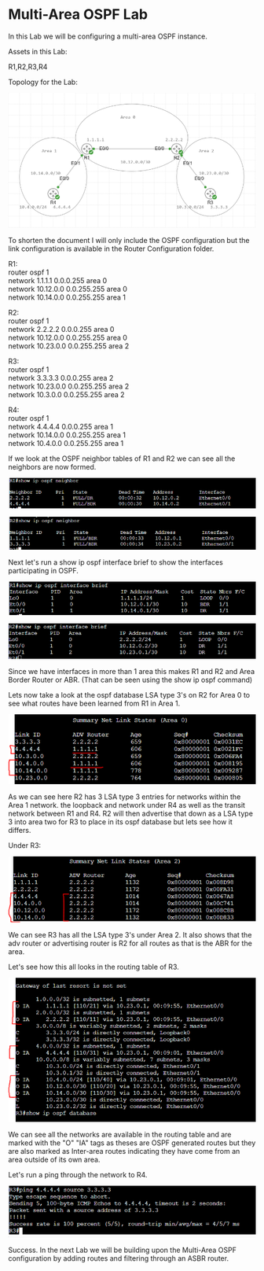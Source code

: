 # Multi-Area OSPF Lab

In this Lab we will be configuring a multi-area OSPF instance.

Assets in this Lab:

R1,R2,R3,R4

Topology for the Lab:

![Topology](Images/Topology.png)

To shorten the document I will only include the OSPF configuration but the link configuration is available in the Router Configuration folder.

R1:  
router ospf 1  
network 1.1.1.1 0.0.0.255 area 0  
network 10.12.0.0 0.0.255.255 area 0  
network 10.14.0.0 0.0.255.255 area 1  

R2:  
router ospf 1  
network 2.2.2.2 0.0.0.255 area 0  
network 10.12.0.0 0.0.255.255 area 0  
network 10.23.0.0 0.0.255.255 area 2  

R3:  
router ospf 1  
network 3.3.3.3 0.0.0.255 area 2  
network 10.23.0.0 0.0.255.255 area 2  
network 10.3.0.0 0.0.255.255 area 2  

R4:  
router ospf 1  
network 4.4.4.4 0.0.0.255 area 1  
network 10.14.0.0 0.0.255.255 area 1  
network 10.4.0.0 0.0.255.255 area 1  

If we look at the OSPF neighbor tables of R1 and R2 we can see all the neighbors are now formed.

![R1-NB](Images/R1-NB.png)

![R2-NB](Images/R2-NB.png)

Next let's run a show ip ospf interface brief to show the interfaces participating in OSPF.

![R1-OSPF-INT](Images/R1-OSPF-INT.png)

![R2-OSPF-INT](Images/R2-OSPF-INT.png)

Since we have interfaces in more than 1 area this makes R1 and R2 and Area Border Router or ABR. (That can be seen using the show ip ospf command)

Lets now take a look at the ospf database LSA type 3's on R2 for Area 0 to see what routes have been learned from R1 in Area 1.

![R2-OSPF-DB](Images/R2-OSPF-DB.png)

As we can see here R2 has 3 LSA type 3 entries for networks within the Area 1 network. the loopback and network under R4 as well as the transit network between R1 and R4. R2 will then advertise that down as a LSA type 3 into area two for R3 to place in its ospf database but lets see how it differs.

Under R3:

![R3-OSPF-DB](Images/R3-OSPF-DB.png)

We can see R3 has all the LSA type 3's under Area 2. It also shows that the adv router or advertising router is R2 for all routes as that is the ABR for the area.

Let's see how this all looks in the routing table of R3.

![R3-RT](Images/R3-RT.png)

We can see all the networks are available in the routing table and are marked with the "O" "IA" tags as theses are OSPF generated routes but they are also marked as Inter-area routes indicating they have come from an area outside of its own area.

Let's run a ping through the network to R4.

![R3-Ping](Images/R3-Ping.png)

Success. In the next Lab we will be building upon the Multi-Area OSPF configuration by adding routes and filtering through an ASBR router.

